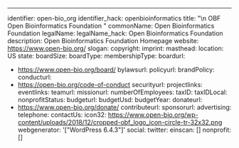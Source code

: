 ---
identifier: open-bio_org
identifier_hack: openbioinformatics
title: "\n        OBF        Open Bioinformatics Foundation            "
commonName: Open Bioinformatics Foundation
legalName:
legalName_hack: Open Bioinformatics Foundation
description: Open Bioinformatics Foundation Homepage
website: https://www.open-bio.org/
slogan:
copyright:
imprint:
masthead:
location: US
state:
boardSize:
boardType:
membershipType:
boardurl:
- https://www.open-bio.org/board/
bylawsurl:
policyurl:
brandPolicy:
conducturl:
- https://open-bio.org/code-of-conduct
securityurl:
projectlinks:
eventlinks:
teamurl:
missionurl:
numberOfEmployees:
taxID:
taxIDLocal:
nonprofitStatus:
budgeturl:
budgetUsd:
budgetYear:
donateurl:
- https://www.open-bio.org/donate/
contributeurl:
sponsorurl:
advertising:
telephone:
contactUs:
icon32: https://www.open-bio.org/wp-content/uploads/2018/12/cropped-obf_logo_icon-circle-tr-32x32.png
webgenerator: '["WordPress 6.4.3"]'
social:
  twitter:
einscan: []
nonprofit: []

